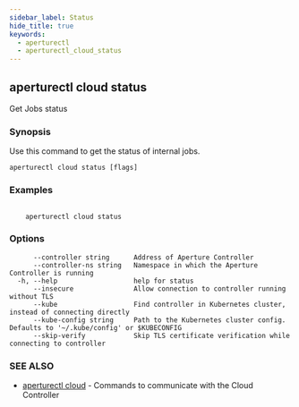 ```yaml
---
sidebar_label: Status
hide_title: true
keywords:
  - aperturectl
  - aperturectl_cloud_status
---
```


<!-- markdownlint-disable -->

## aperturectl cloud status

Get Jobs status

### Synopsis

Use this command to get the status of internal jobs.

```
aperturectl cloud status [flags]
```

### Examples

```

	aperturectl cloud status

```

### Options

```
      --controller string      Address of Aperture Controller
      --controller-ns string   Namespace in which the Aperture Controller is running
  -h, --help                   help for status
      --insecure               Allow connection to controller running without TLS
      --kube                   Find controller in Kubernetes cluster, instead of connecting directly
      --kube-config string     Path to the Kubernetes cluster config. Defaults to '~/.kube/config' or $KUBECONFIG
      --skip-verify            Skip TLS certificate verification while connecting to controller
```

### SEE ALSO

- [aperturectl cloud](/reference/aperturectl/cloud/cloud.md) - Commands to communicate with the Cloud Controller
